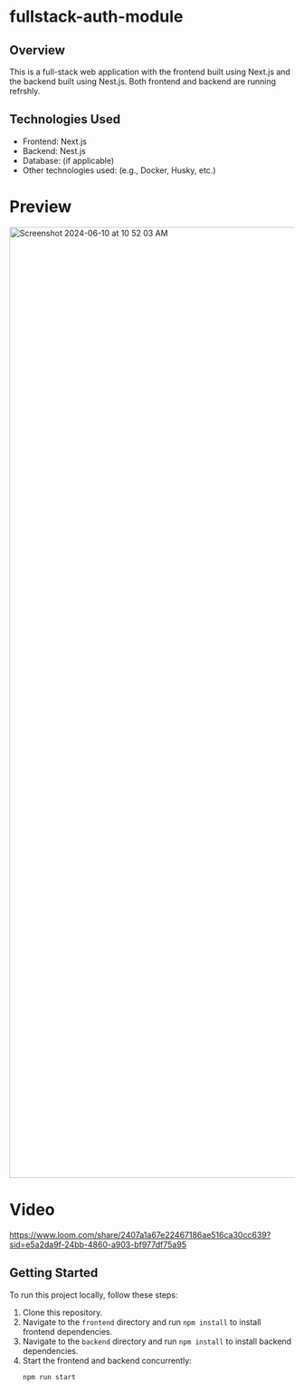 # fullstack-auth-module

## Overview

This is a full-stack web application with the frontend built using Next.js and the backend built using Nest.js. Both frontend and backend are running refrshly.

## Technologies Used

- Frontend: Next.js
- Backend: Nest.js
- Database: (if applicable)
- Other technologies used: (e.g., Docker, Husky, etc.)

# Preview

  <img width="1680" alt="Screenshot 2024-06-10 at 10 52 03 AM" src="https://github.com/shehzadfalcon/fullstack-auth-module/assets/72020505/eefdc5d6-6d81-491d-8bb4-53d89a01c98b">

# Video

https://www.loom.com/share/2407a1a67e22467186ae516ca30cc639?sid=e5a2da9f-24bb-4860-a903-bf977df75a95

## Getting Started

To run this project locally, follow these steps:

1. Clone this repository.
2. Navigate to the `frontend` directory and run `npm install` to install frontend dependencies.
3. Navigate to the `backend` directory and run `npm install` to install backend dependencies.
4. Start the frontend and backend concurrently:
   ```bash
   npm run start
   ```
